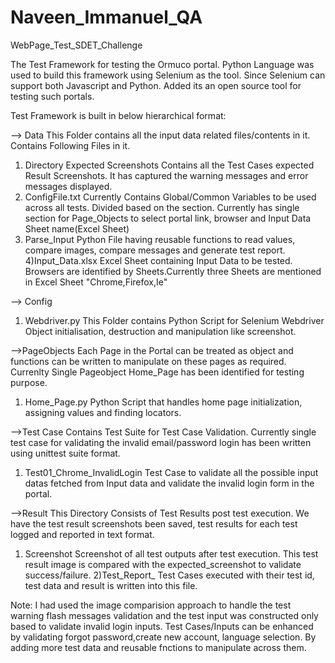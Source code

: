 # Naveen_Immanuel_QA
WebPage_Test_SDET_Challenge

The Test Framework for testing the Ormuco portal.
Python Language was used to build this framework using Selenium as the tool. Since Selenium can support both Javascript and Python. Added its an open source tool for testing such portals.

Test Framework is built in below hierarchical format:


--> Data
This Folder contains all the input data related files/contents in it.
Contains Following Files in it.
1) Directory Expected Screenshots
Contains all the Test Cases expected Result Screenshots. It has captured the warning messages and error messages displayed.
2) ConfigFile.txt
Currently Contains Global/Common Variables to be used across all tests. Divided based on the section. Currently has single section for Page_Objects to select portal link, browser and Input Data Sheet name(Excel Sheet)
3) Parse_Input
Python File having reusable functions to read values, compare images, compare messages and generate test report.
4)Input_Data.xlsx
Excel Sheet containing Input Data to be tested. Browsers are identified by Sheets.Currently three Sheets are mentioned in Excel Sheet "Chrome,Firefox,Ie"

--> Config
1) Webdriver.py
This Folder contains Python Script for Selenium Webdriver Object initialisation, destruction and manipulation like screenshot.

-->PageObjects
Each Page in the Portal can be treated as object and functions can be written to manipulate on these pages as required. Currenlty Single Pageobject Home_Page has been identified for testing purpose.
1) Home_Page.py
Python Script that handles home page initialization, assigning values and finding locators.

-->Test Case
Contains Test Suite for Test Case Validation. Currently single test case for validating the invalid email/password login has been written using unittest suite format.
1) Test01_Chrome_InvalidLogin
Test Case to validate all the possible input datas fetched from Input data and validate the invalid login form in the portal.

-->Result
This Directory Consists of Test Results post test execution. We have the test result screenshots been saved, test results for each test logged and reported in text format.
1) Screenshot
Screenshot of all test outputs after test execution. This test result image is compared with the expected_screenshot to validate success/failure.
2)Test_Report_<Timestamp>
 Test Cases executed with their test id, test data and result is written into this file.
  
  Note: I had used the image comparision approach to handle the test warning flash messages validation and the test input was constructed only based to validate invalid login inputs.
  Test Cases/Inputs can be enhanced by validating forgot password,create new account, language selection. By adding more test data and reusable fnctions to manipulate across them.


